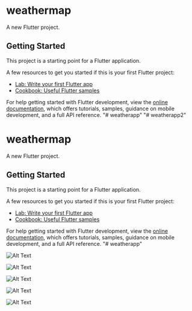 # weathermap

A new Flutter project.

## Getting Started

This project is a starting point for a Flutter application.

A few resources to get you started if this is your first Flutter project:

- [Lab: Write your first Flutter app](https://docs.flutter.dev/get-started/codelab)
- [Cookbook: Useful Flutter samples](https://docs.flutter.dev/cookbook)

For help getting started with Flutter development, view the
[online documentation](https://docs.flutter.dev/), which offers tutorials,
samples, guidance on mobile development, and a full API reference.
"# weatherapp" 
"# weatherapp2" 


# weathermap

A new Flutter project.

## Getting Started

This project is a starting point for a Flutter application.

A few resources to get you started if this is your first Flutter project:

- [Lab: Write your first Flutter app](https://docs.flutter.dev/get-started/codelab)
- [Cookbook: Useful Flutter samples](https://docs.flutter.dev/cookbook)

For help getting started with Flutter development, view the
[online documentation](https://docs.flutter.dev/), which offers tutorials,
samples, guidance on mobile development, and a full API reference.
"# weatherapp" 










![Alt Text](https://github.com/Eternal-Monarch/weatherapp2/blob/main/Screenshot_20230710_021339.png)

![Alt Text](https://github.com/Eternal-Monarch/weatherapp2/blob/main/Screenshot_20230710_023924.png)


![Alt Text](https://github.com/Eternal-Monarch/weatherapp2/blob/main/Screenshot_20230710_023948.png)


![Alt Text](https://github.com/Eternal-Monarch/weatherapp2/blob/main/Screenshot_20230710_021339.png)

![Alt Text](https://github.com/Eternal-Monarch/weatherapp2/blob/main/Screenshot_20230710_031238.png)


















